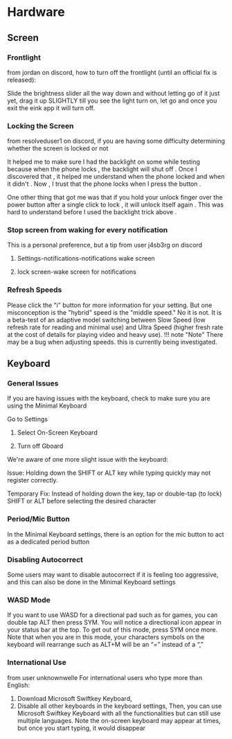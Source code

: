 # Hardware

## Screen

### Frontlight
from jordan on discord, how to turn off the frontlight (until an official fix is released):

Slide the brightness slider all the way down and without letting go of it just yet, drag it up SLIGHTLY till you see the light turn on, let go and once you exit the eink app it will turn off.

### Locking the Screen
from resolveduser1 on discord, if you are having some difficulty determining whether the screen is locked or not

It helped me to make sure I had the backlight on some while testing because when the phone locks , the backlight will shut off . Once I discovered that , it helped me understand when the phone locked and when it didn't . Now , I trust that the phone locks when I press the button .

One other thing that got me was that if you hold your unlock finger over the power button after a single click to lock , it will unlock itself again . This was hard to understand before I used the backlight trick above .

### Stop screen from waking for every notification
This is a personal preference, but a tip from user j4sb3rg on discord

1. Settings-notifications-notifications wake screen

2. lock screen-wake screen for notifications

### Refresh Speeds
Please click the "i" button for more information for your setting. But one misconception is the "hybrid" speed is the "middle speed." No it is not. It is a beta-test of an adaptive model switching between Slow Speed (low refresh rate for reading and minimal use) and Ultra Speed (higher fresh rate at the cost of details for playing video and heavy use).
!!! note "Note"
    There may be a bug when adjusting speeds. this is currently being investigated.

## Keyboard
### General Issues
If you are having issues with the keyboard, check to make sure you are using the Minimal Keyboard

Go to Settings

1. Select On-Screen Keyboard

2. Turn off Gboard

We're aware of one more slight issue with the keyboard:

Issue: Holding down the SHIFT or ALT key while typing quickly may not register correctly.

Temporary Fix: Instead of holding down the key, tap or double-tap (to lock) SHIFT or ALT before selecting the desired character

### Period/Mic Button
In the Minimal Keyboard settings, there is an option for the mic button to act as a dedicated period button

### Disabling Autocorrect
Some users may want to disable autocorrect if it is feeling too aggressive, and this can also be done in the Minimal Keyboard settings

### WASD Mode
If you want to use WASD for a directional pad such as for games, you can double tap ALT then press SYM. You will notice a directional icon appear in your status bar at the top.
To get out of this mode, press SYM once more.
Note that when you are in this mode, your characters symbols on the keyboard will rearrange such as ALT+M will be an “=” instead of a “,”

### International Use
from user unknownwelle
For international users who type more than English:

1. Download Microsoft Swiftkey Keyboard,
2. Disable all other keyboards in the keyboard settings,
Then, you can use Microsoft Swiftkey Keyboard with all the functionalities but can still use multiple languages. Note the on-screen keyboard may appear at times, but once you start typing, it would disappear